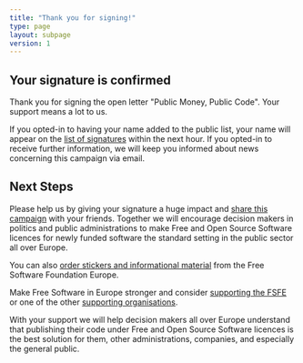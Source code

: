```yaml
---
title: "Thank you for signing!"
type: page
layout: subpage
version: 1
---
```


## Your signature is confirmed

Thank you for signing the open letter "Public Money, Public Code". Your support means a lot to us.

If you opted-in to having your name added to the public list, your name will appear on the [list of signatures](../all-signatures) within the next hour. If you opted-in to receive further information, we will keep you informed about news concerning this campaign via email.

## Next Steps

Please help us by giving your signature a huge impact and [share this campaign](../../#spread) with your friends. Together we will encourage decision makers in politics and public administrations to make Free and Open Source Software licences for newly funded software the standard setting in the public sector all over Europe.

You can also [order stickers and informational material](https://fsfe.org/promo#pmpc) from the Free Software Foundation Europe.

Make Free Software in Europe stronger and consider [supporting the FSFE](https://my.fsfe.org/donate?referrer=pmpc) or one of the other [supporting organisations](../../#organisations).

With your support we will help decision makers all over Europe understand that publishing their code under Free and Open Source Software licences is the best solution for them, other administrations, companies, and especially the general public.

